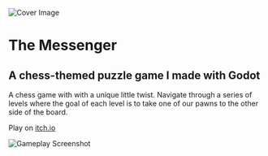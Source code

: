 ![Cover Image](https://img.itch.zone/aW1nLzE3OTQ2OTE5LnBuZw==/original/weS7yF.png)

# The Messenger
## A chess-themed puzzle game I made with Godot

A chess game with with a unique little twist.
Navigate through a series of levels where the goal of each level is to take one of our pawns to the other side of the board.

Play on [itch.io](https://thebooleanguy.itch.io/the-messenger)

![Gameplay Screenshot](https://img.itch.zone/aW1nLzE3OTQ3MDAzLnBuZw==/original/KFM1PY.png)
